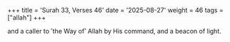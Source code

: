 +++
title = 'Surah 33, Verses 46'
date = '2025-08-27'
weight = 46
tags = ["allah"]
+++

and a caller to ˹the Way of˺ Allah by His command, and a beacon of light.